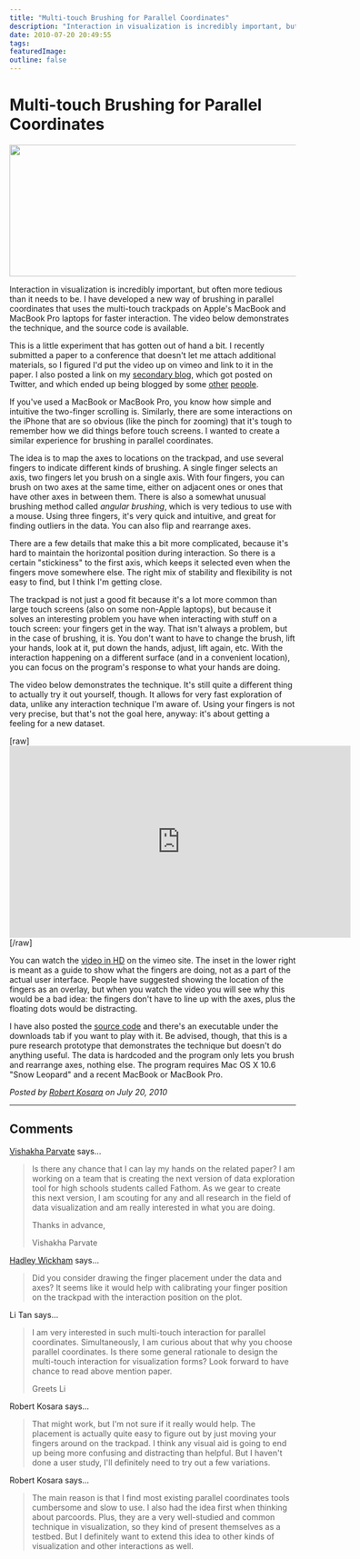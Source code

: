 ```yaml
---
title: "Multi-touch Brushing for Parallel Coordinates"
description: "Interaction in visualization is incredibly important, but often more tedious than it needs to be. I have developed a new way of brushing in parallel coordinates that uses the multi-touch trackpads on Apple's MacBook and MacBook Pro laptops for faster interaction. The video below demonstrates the technique, and the source code is available."
date: 2010-07-20 20:49:55
tags: 
featuredImage:
outline: false
---
```


# Multi-touch Brushing for Parallel Coordinates

<a href="http://eagereyes.org/blog/2010/multi-touch-brushing-for-parallel-coordinates"><img src="https://media.eagereyes.org/media/2010/multitouch-brushing.png" width="560" height="232"></a>

Interaction in visualization is incredibly important, but often more tedious than it needs to be. I have developed a new way of brushing in parallel coordinates that uses the multi-touch trackpads on Apple's MacBook and MacBook Pro laptops for faster interaction. The video below demonstrates the technique, and the source code is available.

This is a little experiment that has gotten out of hand a bit. I recently submitted a paper to a conference that doesn't let me attach additional materials, so I figured I'd put the video up on vimeo and link to it in the paper. I also posted a link on my <a href="http://blog.kosara.net/">secondary blog</a>, which got posted on Twitter, and which ended up being blogged by some <a href="http://www.theusrus.de/blog/why-do-we-do-it-–-cause-we-can/">other</a> <a href="http://interactivemultimediatechnology.blogspot.com/2010/07/multi-touch-parallel-coordinates-for.html">people</a>.

If you've used a MacBook or MacBook Pro, you know how simple and intuitive the two-finger scrolling is. Similarly, there are some interactions on the iPhone that are so obvious (like the pinch for zooming) that it's tough to remember how we did things before touch screens. I wanted to create a similar experience for brushing in parallel coordinates.

The idea is to map the axes to locations on the trackpad, and use several fingers to indicate different kinds of brushing. A single finger selects an axis, two fingers let you brush on a single axis. With four fingers, you can brush on two axes at the same time, either on adjacent ones or ones that have other axes in between them. There is also a somewhat unusual brushing method called _angular brushing_, which is very tedious to use with a mouse. Using three fingers, it's very quick and intuitive, and great for finding outliers in the data. You can also flip and rearrange axes.

There are a few details that make this a bit more complicated, because it's hard to maintain the horizontal position during interaction. So there is a certain "stickiness" to the first axis, which keeps it selected even when the fingers move somewhere else. The right mix of stability and flexibility is not easy to find, but I think I'm getting close.

The trackpad is not just a good fit because it's a lot more common than large touch screens (also on some non-Apple laptops), but because it solves an interesting problem you have when interacting with stuff on a touch screen: your fingers get in the way. That isn't always a problem, but in the case of brushing, it is. You don't want to have to change the brush, lift your hands, look at it, put down the hands, adjust, lift again, etc. With the interaction happening on a different surface (and in a convenient location), you can focus on the program's response to what your hands are doing.

The video below demonstrates the technique. It's still quite a different thing to actually try it out yourself, though. It allows for very fast exploration of data, unlike any interaction technique I'm aware of. Using your fingers is not very precise, but that's not the goal here, anyway: it's about getting a feeling for a new dataset.

[raw]
<object width="600" height="338"><param name="allowfullscreen" value="true" /><param name="allowscriptaccess" value="always" /><param name="movie" value="http://vimeo.com/moogaloop.swf?clip_id=13437693&amp;server=vimeo.com&amp;show_title=1&amp;show_byline=1&amp;show_portrait=0&amp;color=00ADEF&amp;fullscreen=1" /><embed src="http://vimeo.com/moogaloop.swf?clip_id=13437693&amp;server=vimeo.com&amp;show_title=1&amp;show_byline=1&amp;show_portrait=0&amp;color=00ADEF&amp;fullscreen=1" type="application/x-shockwave-flash" allowfullscreen="true" allowscriptaccess="always" width="600" height="338"></embed></object>
[/raw]

You can watch the <a href="http://vimeo.com/13437693">video in HD</a> on the vimeo site. The inset in the lower right is meant as a guide to show what the fingers are doing, not as a part of the actual user interface. People have suggested showing the location of the fingers as an overlay, but when you watch the video you will see why this would be a bad idea: the fingers don't have to line up with the axes, plus the floating dots would be distracting.

I have also posted the <a href="http://github.com/eagereyes/ParVisMT">source code</a> and there's an executable under the downloads tab if you want to play with it. Be advised, though, that this is a pure research prototype that demonstrates the technique but doesn't do anything useful. The data is hardcoded and the program only lets you brush and rearrange axes, nothing else. The program requires Mac OS X 10.6 "Snow Leopard" and a recent MacBook or MacBook Pro.


_Posted by <a href="/about">Robert Kosara</a> on July 20, 2010_


<aside class="comments">

---
## Comments

<a href="http://kcptech.com/datagames" rel="nofollow noopener" target="_blank">Vishakha Parvate</a> says…
>	Is there any chance that I can lay my hands on the related paper? I am working on a team that is creating the next version of data exploration tool for high schools students called Fathom. As we gear to create this next version, I am scouting for any and all research in the field of data visualization and am really interested in what you are doing.
>	
>	Thanks in advance,
>	
>	Vishakha Parvate

<a href="http://had.co.nz" rel="nofollow noopener" target="_blank">Hadley Wickham</a> says…
>	Did you consider drawing the finger placement under the data and axes? It seems like it would help with calibrating your finger position on the trackpad with the interaction position on the plot.

Li Tan says…
>	I am very interested in such multi-touch interaction for parallel coordinates. Simultaneously, I am curious about that why you choose parallel coordinates. Is there some general rationale to design the multi-touch interaction for visualization forms? Look forward to have chance to read above mention paper.
>	
>	Greets
>	Li

Robert Kosara says…
>	That might work, but I'm not sure if it really would help. The placement is actually quite easy to figure out by just moving your fingers around on the trackpad. I think any visual aid is going to end up being more confusing and distracting than helpful. But I haven't done a user study, I'll definitely need to try out a few variations.

Robert Kosara says…
>	The main reason is that I find most existing parallel coordinates tools cumbersome and slow to use. I also had the idea first when thinking about parcoords. Plus, they are a very well-studied and common technique in visualization, so they kind of present themselves as a testbed. But I definitely want to extend this idea to other kinds of visualization and other interactions as well.

</aside>

